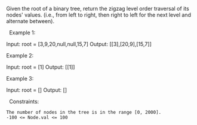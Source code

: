Given the root of a binary tree, return the zigzag level order traversal of its nodes' values. (i.e., from left to right, then right to left for the next level and alternate between).

 
Example 1:

Input: root = [3,9,20,null,null,15,7]
Output: [[3],[20,9],[15,7]]


Example 2:

Input: root = [1]
Output: [[1]]


Example 3:

Input: root = []
Output: []


 
Constraints:


	The number of nodes in the tree is in the range [0, 2000].
	-100 <= Node.val <= 100


